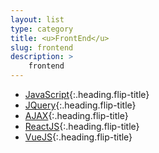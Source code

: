 ```yaml
---
layout: list
type: category
title: <u>FrontEnd</u>
slug: frontend
description: >
    frontend
---
```


* [JavaScript]{:.heading.flip-title}
* [JQuery]{:.heading.flip-title}
* [AJAX]{:.heading.flip-title}
* [ReactJS]{:.heading.flip-title}
* [VueJS]{:.heading.flip-title}

[JavaScript]: /frontend/javascript/
[JQuery]: /frontend/jquery/
[AJAX]: /frontend/ajax/
[ReactJS]: /frontend/reactjs/
[VueJS]: /frontend/vuejs/

